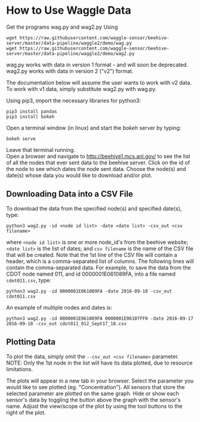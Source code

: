 # How to Use Waggle Data
Get the programs wag.py and wag2.py Using
```
wget https://raw.githubusercontent.com/waggle-sensor/beehive-server/master/data-pipeline/waggle2/demo/wag.py
wget https://raw.githubusercontent.com/waggle-sensor/beehive-server/master/data-pipeline/waggle2/demo/wag2.py

```
wag.py works with data in version 1 format - and will soon be deprecated.
wag2.py works with data in version 2 ("v2") format.

The documentation below will assume the user wants to work with v2 data.  To work with v1 data, simply substitute wag2.py with wag.py.

Using pip3, import the necessary libraries for python3:
```
pip3 install pandas
pip3 install bokeh
```
Open a terminal window (in linux) and start the *bokeh* server by typing:
```
bokeh serve
```
Leave that terminal running.  
Open a browser and navigate to
http://beehive1.mcs.anl.gov/
to see the list of all the nodes that ever sent data to the beehive server.
Click on the id of the node to see which dates the node sent data.
Choose the node(s) and date(s) whose data you would like to download and/or plot.

## Downloading Data into a CSV File
To download the data from the specified node(s) and specified date(s), type:
```
python3 wag2.py -id <node id list> -date <date list> -csv_out <csv filename>
```
where ```<node id list>``` is one or more node_id's from the beehive website;
```<date list>``` is the list of dates;
and ```csv filename``` is the name of the CSV file that will be created.
Note that the 1st line of the CSV file will contain a header, which is a
comma-separated list of columns.
The following lines will contain the comma-separated data.
For example, to save the data from the CDOT node named 011, and id
0000001E061089FA, into a file named ```cdot011.csv```, type:
```
python3 wag2.py -id 0000001E061089FA -date 2016-09-18 -csv_out cdot011.csv
```
An example of multiple nodes and dates is:
```
python3 wag2.py -id 0000001E061089FA 0000001E06107FF0 -date 2016-09-17 2016-09-18 -csv_out cdot011_012_Sept17_18.csv
```


## Plotting Data
To plot the data, simply omit the ```--csv_out <csv filename>``` parameter.  
NOTE: Only the 1st node in the list will have its data plotted,
due to resource limitations.

The plots will appear in a new tab in your browser.  Select the parameter you would like to see plotted (eg. "Concentration").  All sensors that store the selected parameter are plotted on the same graph.  Hide or show each sensor's data by toggling the button above the graph with the sensor's name.  Adjust the view/scope of the plot by using the tool buttons to the right of the plot.
